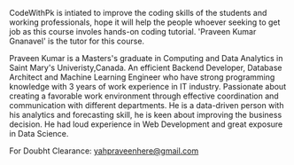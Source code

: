 CodeWithPk is intiated to improve the coding skills of the students and working professionals, hope it will help the people whoever seeking to get job as this course involes hands-on coding tutorial. 'Praveen Kumar Gnanavel' is the tutor for this course.

Praveen Kumar is a Masters's graduate in Computing and Data Analytics in Saint Mary's Univeristy,Canada. An efficient Backend Developer, Database Architect and Machine Learning Engineer who have strong programming knowledge with 3 years of work experience in IT industry. Passionate about creating a favorable work environment through effective coordination and communication with different departments. He is a data-driven person with his analytics and forecasting skill, he is keen about improving the business decision. He had loud experience in Web Development and great exposure in Data Science. 

For Doubht Clearance: yahpraveenhere@gmail.com
